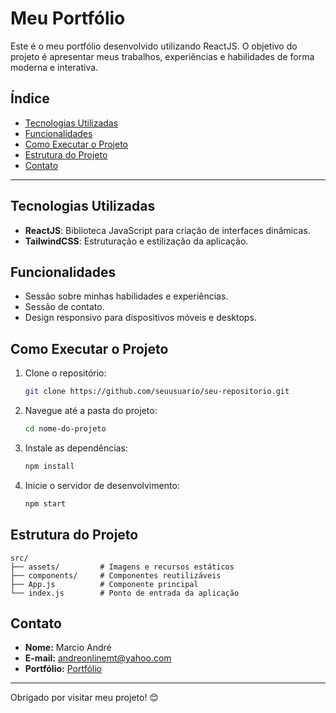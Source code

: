 # Meu Portfólio

Este é o meu portfólio desenvolvido utilizando ReactJS. O objetivo do projeto é apresentar meus trabalhos, experiências e habilidades de forma moderna e interativa.

## Índice

- [Tecnologias Utilizadas](#tecnologias-utilizadas)
- [Funcionalidades](#funcionalidades)
- [Como Executar o Projeto](#como-executar-o-projeto)
- [Estrutura do Projeto](#estrutura-do-projeto)
- [Contato](#contato)

---

## Tecnologias Utilizadas

- **ReactJS**: Biblioteca JavaScript para criação de interfaces dinâmicas.
- **TailwindCSS**: Estruturação e estilização da aplicação.

## Funcionalidades

- Sessão sobre minhas habilidades e experiências.
- Sessão de contato.
- Design responsivo para dispositivos móveis e desktops.

## Como Executar o Projeto

1. Clone o repositório:
   ```bash
   git clone https://github.com/seuusuario/seu-repositorio.git
   ```

2. Navegue até a pasta do projeto:
   ```bash
   cd nome-do-projeto
   ```

3. Instale as dependências:
   ```bash
   npm install
   ```

4. Inicie o servidor de desenvolvimento:
   ```bash
   npm start
   ```

## Estrutura do Projeto

```plaintext
src/
├── assets/         # Imagens e recursos estáticos
├── components/     # Componentes reutilizáveis
├── App.js          # Componente principal
└── index.js        # Ponto de entrada da aplicação
```

## Contato

- **Nome:** Marcio André
- **E-mail:** andreonlinemt@yahoo.com
- **Portfólio:** [Portfólio](https://andredevfjs.vercel.app/)

---

Obrigado por visitar meu projeto! 😊
